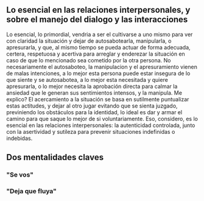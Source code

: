 
## Lo esencial en las relaciones interpersonales, y sobre el manejo del dialogo y las interacciones
Lo esencial, lo primordial, vendria a ser el cultivarse a uno mismo para ver con claridad la situación y dejar de autosabotearla, manipularla, o apresurarla, y que, al mismo tiempo se pueda actuar de forma adecuada, certera, respetuosa y acertiva para arreglar y enderezar la situación en caso de que lo mencionado sea cometido por la otra persona. No necesariamente el autosaboteo, la manipulacion y el apresuramiento vienen de malas intenciones, a lo mejor esta persona puede estar insegura de lo que siente y se autosabotea, a lo mejor esta necesitada y quiere apresurarla, o lo mejor necesita la aprobación directa para calmar la ansiedad que le generan sus sentimientos intensos, y la manipula. Me explico? El acercamiento a la situación se basa en sutilmente puntualizar estas actitudes, y dejar al otro jugar evitando que se sienta juzgado, previniendo los obstáculos para la identidad, lo ideal es dar y armar el camino para que saque lo mejor de si voluntariamente. Eso, considero, es lo esencial en las relaciones interpersonales: la autenticidad controlada, junto con la asertividad y sutileza para prevenir situaciones indefinidas o indebidas.



## Dos mentalidades claves


### "Se vos"


### "Deja que fluya"